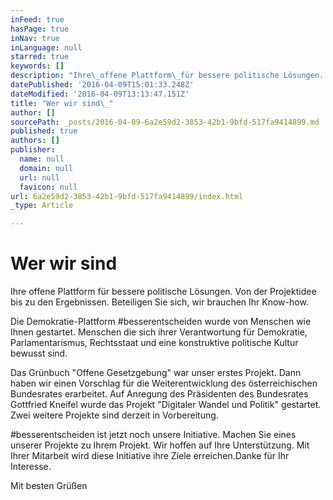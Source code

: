 ```yaml
---
inFeed: true
hasPage: true
inNav: true
inLanguage: null
starred: true
keywords: []
description: "Ihre\_offene Plattform\_für bessere politische Lösungen. Von der\_Projektidee bis zu den Ergebnissen.\_Beteiligen Sie sich, wir brauchen Ihr Know-how."
datePublished: '2016-04-09T15:01:33.248Z'
dateModified: '2016-04-09T13:13:47.151Z'
title: "Wer wir sind\_"
author: []
sourcePath: _posts/2016-04-09-6a2e59d2-3853-42b1-9bfd-517fa9414899.md
published: true
authors: []
publisher:
  name: null
  domain: null
  url: null
  favicon: null
url: 6a2e59d2-3853-42b1-9bfd-517fa9414899/index.html
_type: Article

---
```

# Wer wir sind 

Ihre offene Plattform für bessere politische Lösungen. Von der Projektidee bis zu den Ergebnissen. Beteiligen Sie sich, wir brauchen Ihr Know-how.

Die Demokratie-Plattform \#besserentscheiden wurde von Menschen wie Ihnen gestartet. Menschen die sich ihrer Verantwortung für Demokratie, Parlamentarismus, Rechtsstaat und eine konstruktive politische Kultur bewusst sind.

Das Grünbuch "Offene Gesetzgebung" war unser erstes Projekt. Dann haben wir einen Vorschlag für die Weiterentwicklung des österreichischen Bundesrates erarbeitet. Auf Anregung des Präsidenten des Bundesrates Gottfried Kneifel wurde das Projekt "Digitaler Wandel und Politik" gestartet. Zwei weitere Projekte sind derzeit in Vorbereitung.

\#besserentscheiden ist jetzt noch unsere Initiative. Machen Sie eines unserer Projekte zu Ihrem Projekt. Wir hoffen auf Ihre Unterstützung. Mit Ihrer Mitarbeit wird diese Initiative ihre Ziele erreichen.Danke für Ihr Interesse. 

Mit besten Grüßen